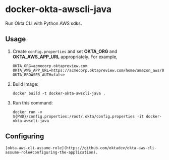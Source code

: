 # docker-okta-awscli-java

Run Okta CLI with Python AWS sdks.

## Usage

1. Create `config.properties` and set **OKTA_ORG** and **OKTA_AWS_APP_URL** appropriately. For example,

   ```properties
   OKTA_ORG=acmecorp.oktapreview.com
   OKTA_AWS_APP_URL=https://acmecorp.oktapreview.com/home/amazon_aws/0oa5zrwfs815KJmVF0h7/137
   OKTA_BROWSER_AUTH=false
   ```

2. Build image:
   ```shell
   docker build -t docker-okta-awscli-java .
   ```

3. Run this command:
   ```shell
   docker run -v ${PWD}/config.properties:/root/.okta/config.properties -it docker-okta-awscli-java
   ```

## Configuring

    [okta-aws-cli-assume-role](https://github.com/oktadev/okta-aws-cli-assume-role#configuring-the-application).

